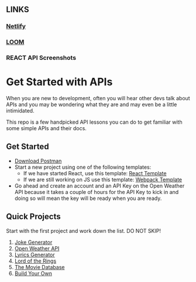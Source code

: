 ## LINKS

### [Netlify]()

### [LOOM]()

### REACT API Screenshots

# Get Started with APIs

When you are new to development, often you will hear other devs talk about APIs and you may be wondering what they are and may even be a little intimidated.

This repo is a few handpicked API lessons you can do to get familiar with some simple APIs and their docs.

## Get Started
- [Download Postman](https://www.postman.com/)
- Start a new project using one of the following templates:
  - If we have started React, use this template: [React Template](https://github.com/nss-evening-cohort-14/react-template) 
  - If we are still working on JS use this template: [Webpack Template](https://github.com/nss-evening-cohort-14/webpack-template)
- Go ahead and create an account and an API Key on the Open Weather API because it takes a couple of hours for the API Key to kick in and doing so will mean the key will be ready when you are ready.

## Quick Projects
Start with the first project and work down the list. DO NOT SKIP!

1. [Joke Generator](./joke-generator.md)
2. [Open Weather API](./weather.md)
3. [Lyrics Generator](./lyrics.md)
4. [Lord of the Rings](./lotr.md)
5. [The Movie Database](./moviedb-api.md)
6. [Build Your Own](./byo.md)

